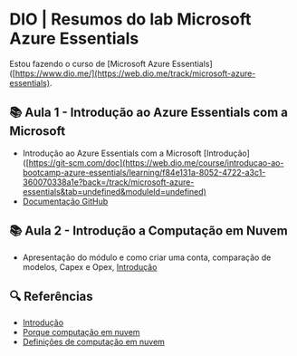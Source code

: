 # DIO | Resumos do lab Microsoft Azure Essentials
Estou fazendo o curso de [Microsoft Azure Essentials]([https://www.dio.me/](https://web.dio.me/track/microsoft-azure-essentials).

## 📚 Aula 1 - Introdução ao Azure Essentials com a Microsoft
- Introdução ao Azure Essentials com a Microsoft [Introdução]([https://git-scm.com/doc](https://web.dio.me/course/introducao-ao-bootcamp-azure-essentials/learning/f84e131a-8052-4722-a3c1-360070338a1e?back=/track/microsoft-azure-essentials&tab=undefined&moduleId=undefined)
- [Documentação GitHub](https://dosc.github.com)

## 📚 Aula 2 - Introdução a Computação em Nuvem
- Apresentação do módulo e como criar uma conta, comparação de modelos, Capex e Opex,  [Introdução](https://web.dio.me/course/computacao-da-nuvem/learning/19dd33a9-8348-43c3-8860-dce6dc4d6271?back=/track/microsoft-azure-essentials&tab=undefined&moduleId=undefined)


## 🔍 Referências
- [Introdução](https://learn.microsoft.com/training/modules/describe-cloud-compute/2-introduction-cloud-compute)
- [Porque computação em nuvem](https://learn.microsoft.com/training/modules/describe-cloud-compute/3-what-cloud-compute)
- [Definições de computação em nuvem](https://learn.microsoft.com/training/modules/describe-cloud-compute/5-define-cloud-models)
